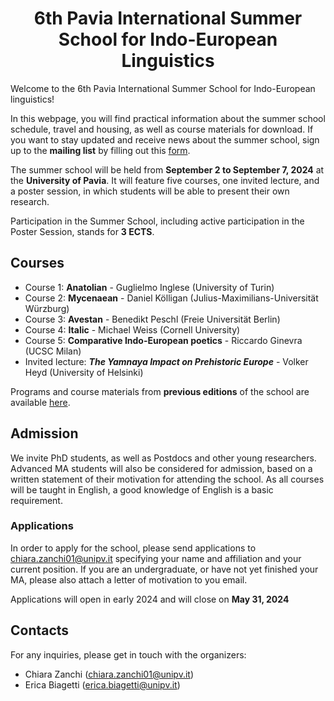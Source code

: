 <div align="center">

# 6th Pavia International Summer School for Indo-European Linguistics

</div>

Welcome to the 6th Pavia International Summer School for Indo-European linguistics!

In this webpage, you will find practical information about the summer school schedule, travel and housing, as well as course materials for download.
If you want to stay updated and receive news about the summer school, sign up to the **mailing list** by filling out this [form](https://forms.gle/2NhkVYcjGFwPLg546).

The summer school will be held from **September 2 to September 7, 2024** at the **University of Pavia**. It will feature five courses, one invited lecture, and a poster session, in which students will be able to present their own research.

Participation in the Summer School, including active participation in the Poster Session, stands for **3 ECTS**.

## Courses

- Course 1: **Anatolian** - Guglielmo Inglese (University of Turin)
- Course 2: **Mycenaean** - Daniel Kölligan (Julius-Maximilians-Universität Würzburg)
- Course 3: **Avestan** - Benedikt Peschl (Freie Universität Berlin)
- Course 4: **Italic** - Michael Weiss (Cornell University)
- Course 5: **Comparative Indo-European poetics** - Riccardo Ginevra (UCSC Milan)
- Invited lecture: ***The Yamnaya Impact on Prehistoric Europe*** - Volker Heyd (University of Helsinki)

Programs and course materials from **previous editions** of the school are available [here](http://indoeuropean.wikidot.com).

## Admission

We invite PhD students, as well as Postdocs and other young researchers. Advanced MA students will also be considered for admission, based on a written statement of their motivation for attending the school. As all courses will be taught in English, a good knowledge of English is a basic requirement. 

### Applications

In order to apply for the school, please send applications to chiara.zanchi01@unipv.it specifying your name and affiliation and your current position.
If you are an undergraduate, or have not yet finished your MA, please also attach a letter of motivation to you email.

Applications will open in early 2024 and will close on **May 31, 2024**

## Contacts
For any inquiries, please get in touch with the organizers:
- Chiara Zanchi (chiara.zanchi01@unipv.it)
- Erica Biagetti (erica.biagetti@unipv.it)
